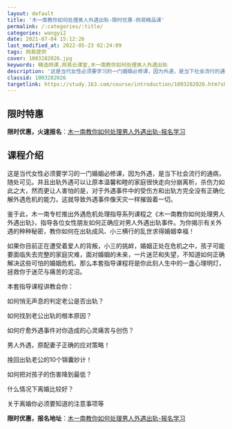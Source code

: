 ```yaml
---
layout: default
title: '木一南教你如何处理男人外遇出轨-限时优惠-网易精品课'
permalink: /:categories/:title/
categories: wangyi2
date: 2021-07-04 15:12:26
last_modified_at: 2022-05-23 02:24:09
tags: 网易提供
cover: 1003282026.jpg
keywords: 精选网课,网易云课堂,木一南教你如何处理男人外遇出轨
description: '这是当代女性必须要学习的一门婚姻必修课，因为外遇，是当下社会流行的通病，随处可见。并且出轨外遇可以让原本温馨和睦的家庭很'
classid: 1003282026
targetlink: https://study.163.com/course/introduction/1003282026.htm?share=1&shareId=1025206652&utm_campaign=share&utm_medium=iphoneShare&utm_source=&utm_u=1025206652
---
```


## 限时特惠

**限时优惠，火速报名**：[木一南教你如何处理男人外遇出轨-报名学习](https://study.163.com/course/introduction/1003282026.htm?share=1&shareId=1025206652&utm_campaign=share&utm_medium=iphoneShare&utm_source=&utm_u=1025206652)

## 课程介绍

这是当代女性必须要学习的一门婚姻必修课，因为外遇，是当下社会流行的通病，随处可见。并且出轨外遇可以让原本温馨和睦的家庭很快走向分崩离析，杀伤力如此之大，然而更让人害怕的是，对于外遇事件中的受伤方和出轨方完全没有正确化解外遇危机的能力，这就导致外遇事件像天灾一样摧毁着一切。

鉴于此，木一南专栏推出外遇危机处理指导系列课程之《木一南教你如何处理男人外遇出轨》，指导各位女性朋友如何正确应对男人外遇出轨事件。为你揭示有关外遇的种种秘密，教你如何在出轨成风、小三横行的乱世求得婚姻幸福！

如果你目前正在遭受着爱人的背叛，小三的挑衅，婚姻正处在危机之中，孩子可能要面临失去完整的家庭灾难，面对婚姻的未来，一片迷茫和失望，不知道如何正确解决这些可怕的婚姻危机，那么本套指导课程将是你此刻人生中的一盏心理明灯，拯救你于迷茫与痛苦的泥沼。

本套指导课程讲教会你：

如何悄无声息的判定老公是否出轨？

如何找到老公出轨的根本原因？

如何疗愈外遇事件对你造成的心灵痛苦与创伤？

男人外遇，原配妻子正确的应对策略！

挽回出轨老公的10个锦囊妙计！

如何把对孩子的伤害降到最低？

什么情况下离婚比较好？

关于离婚你必须要知道的注意事项等

**限时优惠，报名地址**：[木一南教你如何处理男人外遇出轨-报名学习](https://study.163.com/course/introduction/1003282026.htm?share=1&shareId=1025206652&utm_campaign=share&utm_medium=iphoneShare&utm_source=&utm_u=1025206652)

